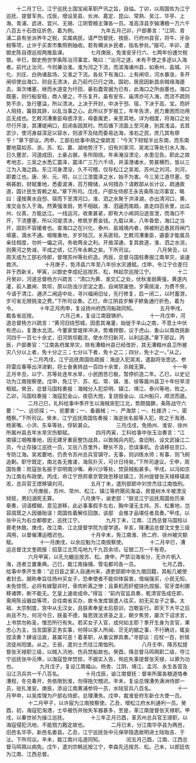 <!-- { "loadSidebar": true } -->
　　十二月丁巳，江宁巡抚土国宝闻革职严讯之旨，自缢。丁卯，以周国佐为江宁巡抚、提督军务。戊辰，增设吴县、长洲、嘉定、昆山、常熟、吴江、华亭、上海、青浦、武进、宜兴、无锡、江阴管粮主簿各一员。准高淳县岁输漕粮一万六千八百五十石改征折色，着为例。
　　
　　九年五月己卯，户部奏言：“江阴、青浦二县有坐派养牛之税，实属病民，请严饬督抚、按臣、行府州县官，将牛、牙杂税等项，止许于买卖市集照例抽收。若有横派乡民者，指名参处。”报可。辛卯，遣御史陈自德巡视两推盐课。
　　
　　七月庚辰，免淮安牙行六、七两年份逋欠税银。辛巳，御史杨世学条陈治河事宜，略曰：“治河之道，未有不使之多途以入海者。前代止治河，今则兼治淮。淮为河之下流，而滨海诸州县，如泰州、盐城、兴化、刘庄、白驹诸盐场，又淮之下流。各处下有海口，上有闸坝，河水暴涨，多开闸坝使出海口，则自无溃决，此乃前代已行之效。国初，居民因新昌余贼缘海遁去，渐次堵塞，继而水道变为圩田，豪右蠹胥据为已有，此海口之所由塞也。海口既塞，则行船安稳，商人便之，不乐复开。虽有安东、庙湾亦可入海，而流不疏则势不杀，急行壅溢，所以溃决。上决于开封，中决于邳、宿，下决于高、宝。而奸人阻挠，簧鼓其辞，以乱当事之心。此所以岁岁报工，年年告溃，民力重困而功用迄无成也。乞敕河漕重臣毋惑浮言，毋委属吏，亲至其地，详为相度，将海口之处尽行开浚，其漕堤闸口，启闭各因其时。然后循下流面上至河身，别其浅溢，去其淤沙，使河身益深足以容水，则波不及陆而委易达海，淮右之民，庶几其有瘳乎！”章下部议。丙申，工部右给事中胡之俊疏言：“今天下财赋半出东南，而东南要地莫如苏、浙。苏、松、嘉、湖地势汙下，旧有刘家河、吴淞江等处引水入海，日久壅淤，河道成田，土豪占据，多所阻挠。年来淹没漂沦，水患见告。职此之故考地志，三吴之水悉汇震泽，震泽广三万六千顷，并溪港诸水，势甚横烈，皆以三江为入海之路。东江河身湮没，久不可稽，仅存松江之吴淞、苏州之刘河。刘河，即娄江也。唐、宋、元、明，以三江泄震泽之水，始不为害。今三吴江道尽塞，受祸甚剧，财赋重地，悉委波涛，百万粮储，从何措办？请敕部从长计议，疏通故道，国计民生胥赖之矣。”章下所司。戊戌，户部左侍郎王永吉条陈治河事宜，略曰：谨按黄水自邳、宿而下至清河口，淮、泗之水聚于洪泽湖，亦出清河口，黄、淮交会东入于海。然黄强淮弱，势不相敌，淮、泗逼而南趋，直走四百余里，出瓜州、仪真，方能达江。一线运河，收束甚紧，即有大小闸洞沿途宣泄，而海口不开，下流壅塞，所以河堤溃决，修筑岁费金钱。九载以来，八年昏垫，海口之当开，固刻不容缓者也。查海口之在兴化、泰州、盐城境内者，俱被附近愚民将闸门填塞，滴水不通。咽喉重地，岁岁陆沉，关系匪轻。乞敕河漕重臣，遴委才能属员亲往相度，勿听一偏之词，务收两全之利。开凿深通，复其故道，淮、泗之水消，则黄河之势减，平成之绩，亿万年永赖之矣。下所司议。
　　
　　八月癸丑，以周天成为工部右侍郎，督理苏州等处织造。丙辰，总督马国柱奏报江南旱灾，谕速救济。
　　
　　十月庚子，免沛县六年至八年份水灾逋赋。戊申，令江宁仓差归并于西新关。甲寅，以御史李成纪巡按苏、松，林起宗巡按江宁。
　　
　　十二月癸卯，河道总督杨方兴疏言：“清口为黄、淮交汇之处，伏秋淮弱黄强，黄遂内灌，前人置闸、筑坝，原以防浊沙淤淀之患。自闸禁废弛，岁需挑浚，为费不赀，今请于清江、通济二闸适中处，寻兴福闸旧址，先行修复，启一闭二，以时蓄泄，岁可省无限挑浚之费。”下所司议奏。乙巳，命江阴县岁解子鲚鱼通行折色，着为令。
　　
　　十年正月丙申，复设扬州府西河船政同知。
　　
　　五月甲戌，裁各省巡按。
　　
　　六月己未，复设江南鼓铸炉。
　　
　　十一月戊申，河道总督杨方兴疏言：“黄河旧绕邳城，因患其淹灌，始徙于羊山之南，不意土中伏有虎山，复激水北流。今董家堂堤岸冲决，势难捍御，议于虎山、象山以南改挑新河四千一百七十余丈，旧河筑坝截流，使水尽归新河，以利运道。”章下部议。丙辰，户部奏官：“江南各府属旱灾，除有漕粮州县已经改折，其无漕粮州县卫所被灾八分以上者，免十分之三；七分以下者，免十之二；四分，免十之一。”从之。
　　
　　十二月丙戌，江宁巡抚周国佐疏报：海逆入犯吴淞，遣副将张思达、参将雷应春等出洋进剿，将士奋勇转战一百四十余里，杀贼无算。
　　
　　十一年正月辛丑，以宁、苏等处连年水旱，小民困苦已极，暂停织造二年。乙巳，以史记功为江南按察使。戊申，免江宁、苏、松、常、镇、淮、徐等属州县卫十年份旱涝租赋。癸丑，总督马国柱奏报：海贼分入犯崇明、镇江、靖江、泰兴等地，败之。乙卯，马国柱奏报：海寇犯金山，夜窃大炮，复烧毁金山、瓜州船只，顺流而遁。
　　
　　二月己巳，礼科给事中季开生以海贼突犯江北，势颇猖獗，条陈战守六要：“一、远侦探；一、扼要害；一、备器械；一、严海禁；一、杜接济；一、密稽察。”下所司议。癸未，江宁巡抚周国佐奏报：海逆张名振等入犯，败之于淘港、杨家嘴、小洪、东阜等处，俘斩甚众。
　　
　　三月戊戌，免扬州、淮安、徐州所属州县去年水旱灾伤额赋。
　　
　　四月丙寅，工科给事中张玉治奏言：“江南镇江咽喉重地，因无建牙重臣整饬战具，以致贼兵内犯。查旧制，设文武操江二员，今止存操江巡抚一员，又驻八百里外，鞭长不及，恐误事机。合请移驻京口，专防江海。吴淞要地，仍责令苏州总兵官镇守。无事，则训练水师；有事，则飞舸追剿。职守既定，南北各无推诿，海氛扑灭，可计日待矣。”下所司速议。壬申，周国佐奏：败寇张名振于崇明南沙嘴、寿兴沙等处，焚获贼船甚多。甲戌，以冯如京为江南右布政使。丙戌，命江宁昂邦章京管效忠移驻镇江，苏州提督张天禄移镇吴淞，总兵官王燝移镇刘河。
　　
　　五月丁未，遣刑部郎中刘世杰往江南恤刑。
　　
　　六月庚辰，苏州、常州、松江、镇江等府飓风海溢，房屋树木半被漂没倾拔，男妇溺死无算。
　　
　　八月庚午，谕吏部：“朕览江宁巡抚周国佐历来章奏，词语模糊，意见游移，此必事事假手左右，胸中漫无主持。苏、松重地，岂容阘茸之人因循贻误！周国佐着解任回旗，该部　会推才品堪任者具奏。”甲戌，以张中元为右佥都御史，巡抚江宁。
　　
　　九月丁未，江南、江西总督马国柱以衰老休致。庚戌，改江南、江北提督学院为提学道。辛亥，降漕运总督沈文奎三级凋用，以督催漕运稽迟也。
　　
　　十月辛未，免江南淮、扬二府、徐州被灾额赋。
　　
　　十一月庚戌，以余应魁为江南按察使。
　　
　　十二月辛巳，漕运总督沈文奎疏报：招垦江北荒屯地九千九百余顷，征银二万一千有奇。
　　
　　六月甲寅，以孔允樾巡按苏、松。庚申，严禁沿海省分，无许片帆入海，违者立置重典。己巳，裁江南操捕、管屯都司各一员。
　　
　　七月乙酉，给事中季开生奏：“近日臣之家人自通州来，遇吏部郎中张九徵回籍，其船几被使者封去。据称奉旨往扬州买女子，恐奉使者不能仰体宸衷，借端强买，小民无知，未免惊慌，必将有嫁娶非时，骨肉析离之惨；且乘机而奸棍挟仇捏报、官牙垄利挪移诸弊，断不能无。乞皇上速收成命。”得旨：“前内官监具奏，乾清官告成在即，需用陈设器皿等项，合往南省买办，故令发库银遣人往买，初无买女子之事。太祖、太宗制度，宫中从无汉女，且朕素奉皇太后慈训，岂敢妄行。即天下大平之后尚且不为，何况今日，朕虽不德，每思效法贤圣之主，朝夕焦劳，屡次下诏求言，上书禁勿称圣，惟恐所行有失。若买女子入官，成何如主耶？季开生身为言官，果忠心为主，当言国家正务实事，何得以家人所闻、茫无的据之事，不行确访，辄妄捏渎奏？肆诬沽直，甚属可恶！着革职，从重议罪具奏。”寻部议：应杖一百，折赎流徒尚阳堡。从之。壬辰，遣刘士杰往江南恤刑。
　　
　　八月壬申，降苏松提督张天禄职三级，以贼入汛地、伤兵焚船故也。癸酉，降总督马鸣珮职二级，夺江宁巡抚张中元俸，以海寇登岸焚掠，不据实入告，徇庇失事提督张天禄，以罪为功也。
　　
　　九月戊子，复设江南福山、杨舍、江阴、靖江、孟河、永生各营及沿江汛兵共一千八百名。
　　
　　十月戊辰，谕江南督抚：督率所属各粮道恪奉漕规，冬兑春开，务依限到淮，勿得拖欠稽迟。辛未，复设总理漕务满洲侍郎一员，驻扎淮安。庚辰，添设江南黄浦参将一员，水陆官兵八百名。
　　
　　十一月甲申，以吴库理为户部右侍郎，总理漕务。戊申，裁淮安府东新仓大使一员。
　　
　　十二月甲子，以许宸为江南按察使。乙丑，增松江府水利通判一员。癸酉，初，海寇犯淘港，士卒被伤并抛失军器甚多，至是，革江南提督张天禄职。甲戌，以秦世祯为操江巡抚。
　　
　　十三年正月已酉，革苏州总兵官王璟职，以海寇侵犯汛地，不能戮力戡定故也。
　　
　　二月已未，分江南华亭县为两邑，旧邑名华亭，新邑名娄县。乙丑，江宁巡抚张中元保举隐逸故明进士陆贻吉、于沚。下所司议。辛未，裁江南兴屯道同知。
　　
　　闰五月己酉，江南、江西总督马鸣珮以病免。戊午，遣刘宗韩巡按江宁，李森先迅按苏、松。己未，以郎廷佐为江南、江西总督。
　　
